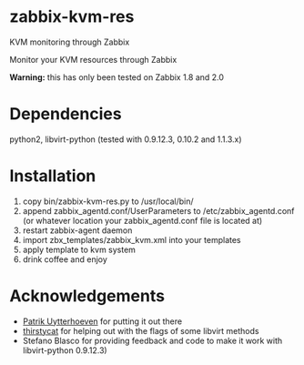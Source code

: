 zabbix-kvm-res
==============

KVM monitoring through Zabbix

Monitor your KVM resources through Zabbix

**Warning:** this has only been tested on Zabbix 1.8 and 2.0

Dependencies
=============
python2, libvirt-python (tested with 0.9.12.3, 0.10.2 and 1.1.3.x)

Installation
============
1. copy bin/zabbix-kvm-res.py to /usr/local/bin/
2. append zabbix_agentd.conf/UserParameters to /etc/zabbix_agentd.conf (or whatever location your zabbix_agentd.conf file is located at)
3. restart zabbix-agent daemon
4. import zbx_templates/zabbix_kvm.xml into your templates
5. apply template to kvm system
6. drink coffee and enjoy

Acknowledgements
================
- [Patrik Uytterhoeven](https://github.com/Trikke76) for putting it out there
- [thirstycat](https://github.com/thirstycat) for helping out with the flags of some libvirt methods
- Stefano Blasco for providing feedback and code to make it work with libvirt-python 0.9.12.3)
